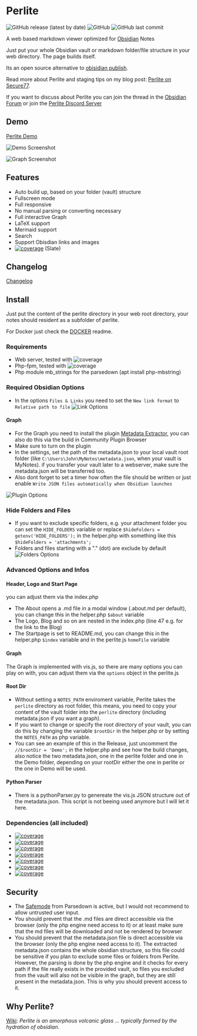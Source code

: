 # Perlite
  
![GitHub release (latest by date)](https://img.shields.io/github/v/release/secure-77/perlite) ![GitHub](https://img.shields.io/github/license/secure-77/perlite) ![GitHub last commit](https://img.shields.io/github/last-commit/secure-77/Perlite)


	
A web based markdown viewer optimized for [Obsidian](https://obsidian.md/) Notes

Just put your whole Obsidian vault or markdown folder/file structure in your web directory. The page builds itself. 

Its an open source alternative to  [obisidian publish](https://obsidian.md/publish).

Read more about Perlite and staging tips on my blog post: [Perlite on Secure77](https://secure77.de/perlite).

If you want to discuss about Perlite you can join the thread in the [Obsidian Forum](https://forum.obsidian.md/t/perlite-publish-your-notes-to-your-own-web-server/21712) or join the [Perlite Discord Server](https://discord.gg/pkJ347ssWT)

## Demo

[Perlite Demo](https://perlite.secure77.de/)


![Demo Screenshot](https://raw.githubusercontent.com/secure-77/Perlite/main/Demo/screenshot.png "Demo Screenshot")

![Graph Screenshot](https://raw.githubusercontent.com/secure-77/Perlite/main/Demo/graph.png "Graph Screenshot")

## Features

- Auto build up, based on your folder (vault) structure
- Fullscreen mode
- Full responsive
- No manual parsing or converting necessary
- Full interactive Graph
- LaTeX support
- Mermaid support
- Search
- Support Obisdian links and images
- [![coverage](https://img.shields.io/badge/Bootswatch-Themes-blue)](https://bootswatch.com) (Slate)

## Changelog
[Changelog](https://github.com/secure-77/Perlite/blob/main/Changelog.md)


## Install
Just put the content of the perlite directory in your web root directory, your notes should resident as a subfolder of perlite.

For Docker just check the [DOCKER](https://github.com/secure-77/Perlite/blob/main/Docker.md) readme.

### Requirements
- Web server, tested with ![coverage](https://img.shields.io/badge/NGINX-1.21.6-blue)
- Php-fpm, tested with ![coverage](https://img.shields.io/badge/PHP-7.4-green)
- Php module mb_strings for the parsedown (apt install php-mbstring)


### Required Obsidian Options
- In the options `Files & Links` you need to set the `New link format` to `Relative path to file`
![Link Options](https://raw.githubusercontent.com/secure-77/Perlite/main/Demo/link.png "Link Options")

#### Graph
- For the Graph you need to install the plugin [Metadata Extractor](https://github.com/kometenstaub/metadata-extractor), you can also do this via the build in Community Plugin Browser
- Make sure to turn on the plugin
- In the settings, set the path of the metadata.json to your local vault root folder (like `C:\Users\John\MyNotes\metadata.json`, when your vault is MyNotes). if you transfer your vault later to a webserver, make sure the metadata.json will be transferred too.
- Also dont forget to set a timer how often the file should be written or just enable `Write JSON files automatically when Obsidian launches`

![Plugin Options](https://raw.githubusercontent.com/secure-77/Perlite/main/Demo/plugin_options.png "Plugin Options")

### Hide Folders and Files

- If you want to exclude specific folders, e.g. your attachment folder you can set the `HIDE_FOLDERS` variable or replace `$hideFolders = getenv('HIDE_FOLDERS');` in the helper.php with something like this `$hideFolders = 'attachments';`
- Folders and files starting with a "." (dot) are exclude by default
![Folders Options](https://raw.githubusercontent.com/secure-77/Perlite/main/Demo/folders.png "Folders Options")

### Advanced Options and Infos

#### Header, Logo and Start Page
you can adjust them via the index.php

- The About opens a .md file in a modal window (.about.md per default), you can change this in the helper.php `$about` variable
- The Logo, Blog and so on are nested in the index.php (line 47 e.g. for the link to the Blog)
- The Startpage is set to README.md, you can change this in the helper.php `$index` variable and in the perlite.js `homeFile` variable

#### Graph
The Graph is implemented with vis.js, so there are many options you can play on with, you can adjust them via the `options` object in the perlite.js

#### Root Dir
- Without setting a `NOTES_PATH` enviroment variable, Perlite takes the `perlite` directory as root folder, this means, you need to copy your content of the vault folder into the `perlite` directory (including metadata.json if you want a graph).
- If you want to change or specify the root directory of your vault, you can do this by changing the variable `$rootDir` in the helper.php or by setting the `NOTES_PATH` as php variable.
- You can see an example of this in the Release, just uncomment the `//$rootDir = 'Demo';` in the helper.php and see how the build changes, also notice the two metadata.json, one in the perlite folder and one in the Demo folder, depending on your rootDir either the one in perlite or the one in Demo will be used.

#### Python Parser
- There is a pythonParser.py to genereate the vis.js JSON structure out of the metadata.json. This script is not beeing used anymore but I will let it here.


### Dependencies (all included)

- [![coverage](https://img.shields.io/badge/Parsedown-1.7.4-lightgrey)](https://github.com/erusev/parsedown)
- [![coverage](https://img.shields.io/badge/jQuery-3.6.0-lightblue)](https://jquery.com/)
- [![coverage](https://img.shields.io/badge/Bootstrap-5.1.3-blue)](https://getbootstrap.com/)
- [![coverage](https://img.shields.io/badge/Highlight.js-11.4.0-green)](https://highlightjs.org/)
- [![coverage](https://img.shields.io/badge/vis.js-9.1.2-yellow)](https://visjs.org/)
- [![coverage](https://img.shields.io/badge/KaTeX.js-0.15.2-red)](https://katex.org/)
- [![coverage](https://img.shields.io/badge/Mermaid.js-9.1.2-orange)](https://mermaid-js.github.io/mermaid/)



## Security
- The [Safemode](https://github.com/erusev/parsedown#security) from Parsedown is active, but I would not recommend to allow untrusted user input.
- You should prevent that the .md files are direct accessible via the browser (only the php engine need access to it) or at least make sure that the md files will be downloaded and not be rendered by browser
- You should prevent that the metadata.json file is direct accessible via the browser (only the php engine need access to it). The extracted metadata.json contains the whole obsidian structure, so this file could be sensitive if you plan to exclude some files or folders from Perlite. However, the parsing is done by the php engine and it checks for every path if the file really exists in the provided vault, so files you excluded from the vault will also not be visible in the graph, but they are still present in the metadata.json. This is why you should prevent access to it.


## Why Perlite?
[Wiki](https://en.wikipedia.org/wiki/Perlite):
*Perlite is an amorphous volcanic glass ... typically formed by the hydration of obsidian.*
